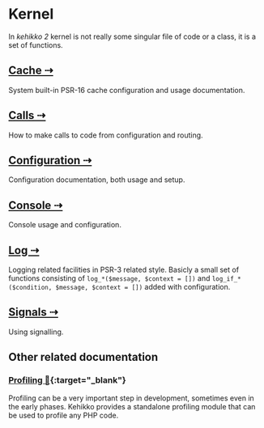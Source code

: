 ---
---

# Kernel

In *kehikko 2* kernel is not really some singular file of code or a class, it is a set of
functions.

## [Cache ⇢](cache)

System built-in PSR-16 cache configuration and usage documentation.

## [Calls ⇢](calls)

How to make calls to code from configuration and routing.

## [Configuration ⇢](cfg)

Configuration documentation, both usage and setup.

## [Console ⇢](console)

Console usage and configuration.

## [Log ⇢](log)

Logging related facilities in PSR-3 related style.
Basicly a small set of functions consisting of `log_*($message, $context = [])`
and `log_if_*($condition, $message, $context = [])`
added with configuration.

## [Signals ⇢](signals)

Using signalling.

## Other related documentation

### [Profiling 🔗](https://github.com/kehikko/profiler){:target="_blank"}

Profiling can be a very important step in development, sometimes even in the early phases.
Kehikko provides a standalone profiling module that can be used to profile any PHP code.
